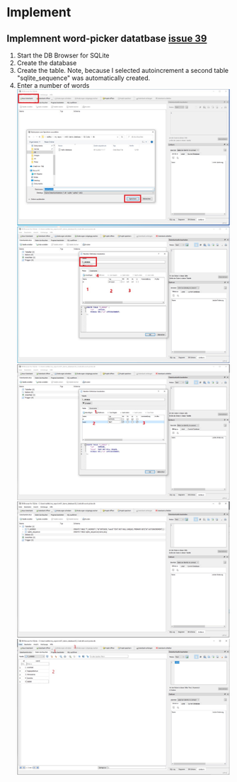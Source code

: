# Implement

## Implemnent word-picker datatbase [issue 39]
1. Start the DB Browser for SQLite
2. Create the database
3. Create the table. Note, because I selected autoincrement a second table "sqlite_sequence" was automatically created. 
4. Enter a number of words
![database][implement01]  
![database][implement02]  
![database][implement03]  
![database][implement04]  
![database][implement05]  

[issue 39]: https://github.com/tbz-neil-devlin/m431_demo_database/issues/39


[implement01]: ../02_resources/images/realize-implement-wordpicker-database-01.JPG
[implement02]: ../02_resources/images/realize-implement-wordpicker-database-02.JPG
[implement03]: ../02_resources/images/realize-implement-wordpicker-database-03.JPG
[implement04]: ../02_resources/images/realize-implement-wordpicker-database-04.JPG
[implement05]: ../02_resources/images/realize-implement-wordpicker-database-05.JPG